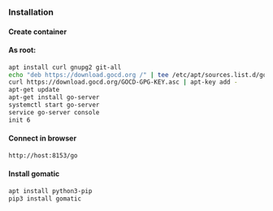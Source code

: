 ### Installation
#### Create container
#### As root:
```bash
apt install curl gnupg2 git-all
echo "deb https://download.gocd.org /" | tee /etc/apt/sources.list.d/gocd.list
curl https://download.gocd.org/GOCD-GPG-KEY.asc | apt-key add -
apt-get update
apt-get install go-server
systemctl start go-server
service go-server console
init 6
```
#### Connect in browser
```html
http://host:8153/go
```
#### Install gomatic
```bash
apt install python3-pip
pip3 install gomatic
```
